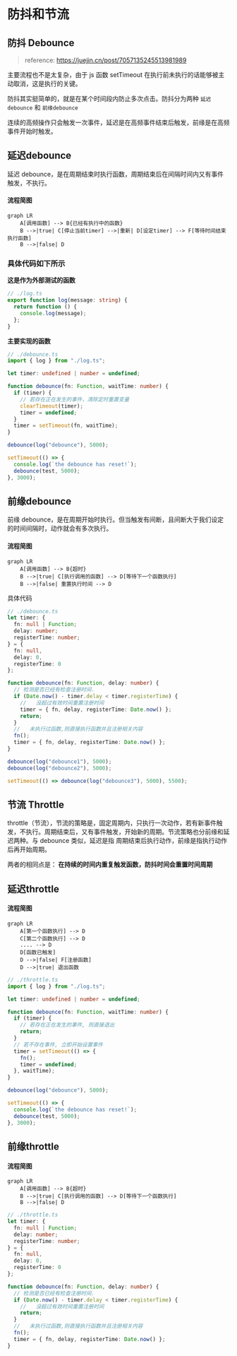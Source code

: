 # 防抖和节流

## 防抖 Debounce

> reference: https://juejin.cn/post/7057135245513981989

主要流程也不是太复杂，由于 js 函数 setTimeout 在执行前未执行的话能够被主动取消，这是执行的关键。

防抖其实挺简单的，就是在某个时间段内防止多次点击。防抖分为两种 `延迟debounce` 和 `前缘debounce`

连续的高频操作只会触发一次事件，延迟是在高频事件结束后触发，前缘是在高频事件开始时触发。

## 延迟debounce

延迟 debounce，是在周期结束时执行函数，周期结束后在间隔时间内又有事件触发，不执行。

#### 流程简图

```mermaid
graph LR
    A[调用函数] --> B{已经有执行中的函数}
    B -->|true| C[停止当前timer] -->|重新| D[设定timer] --> F[等待时间结束执行函数]
    B -->|false| D
```

### 具体代码如下所示

<b> 这是作为外部测试的函数 </b>

```typescript
// ./log.ts
export function log(message: string) {
  return function () {
    console.log(message);
  };
}
```

<b> 主要实现的函数 </b>

```typescript
// ./debounce.ts
import { log } from "./log.ts";

let timer: undefined | number = undefined;

function debounce(fn: Function, waitTime: number) {
  if (timer) {
    // 若存在正在发生的事件，清除定时重置变量
    clearTimeout(timer);
    timer = undefined;
  }
  timer = setTimeout(fn, waitTime);
}

debounce(log("debounce"), 5000);

setTimeout(() => {
  console.log(`the debounce has reset!`);
  debounce(test, 5000);
}, 3000);
```

## 前缘debounce

前缘 debounce，是在周期开始时执行。但当触发有间断，且间断大于我们设定的时间间隔时，动作就会有多次执行。

#### 流程简图

```mermaid
graph LR
    A[调用函数] --> B{超时}
    B -->|true| C[执行调用的函数] --> D[等待下一个函数执行]
    B -->|false| 重置执行时间 --> D
```

具体代码

```typescript
// ./debounce.ts
let timer: {
  fn: null | Function;
  delay: number;
  registerTime: number;
} = {
  fn: null,
  delay: 0,
  registerTime: 0
};

function debounce(fn: Function, delay: number) {
  // 检测是否已经有检查注册时间.
  if (Date.now() - timer.delay < timer.registerTime) {
    //   没超过有效时间重置注册时间
    timer = { fn, delay, registerTime: Date.now() };
    return;
  }
  //   未执行过函数,则直接执行函数并且注册相关内容
  fn();
  timer = { fn, delay, registerTime: Date.now() };
}

debounce(log("debounce1"), 5000);
debounce(log("debounce2"), 5000);

setTimeout(() => debounce(log("debounce3"), 5000), 5500);
```

## 节流 Throttle

throttle（节流），节流的策略是，固定周期内，只执行一次动作，若有新事件触发，不执行。周期结束后，又有事件触发，开始新的周期。节流策略也分前缘和延迟两种。与 debounce 类似，延迟是指 周期结束后执行动作，前缘是指执行动作后再开始周期。

两者的相同点是：<b> 在持续的时间内重复触发函数，防抖时间会重置时间周期 </b>

## 延迟throttle

#### 流程简图

```mermaid
graph LR
    A[第一个函数执行] --> D
    C[第二个函数执行] --> D
    .... --> D
    D[函数已触发]
    D -->|false| F[注册函数]
    D -->|true| 退出函数

```

```typescript
// ./throttle.ts
import { log } from "./log.ts";

let timer: undefined | number = undefined;

function debounce(fn: Function, waitTime: number) {
  if (timer) {
    // 若存在正在发生的事件, 则直接退出
    return;
  }
  // 若不存在事件, 立即开始设置事件
  timer = setTimeout(() => {
    fn();
    timer = undefined;
  }, waitTime);
}

debounce(log("debounce"), 5000);

setTimeout(() => {
  console.log(`the debounce has reset!`);
  debounce(test, 5000);
}, 3000);
```

## 前缘throttle

#### 流程简图

```mermaid
graph LR
    A[调用函数] --> B{超时}
    B -->|true| C[执行调用的函数] --> D[等待下一个函数执行]
    B -->|false| D
```

```typescript
// ./throttle.ts
let timer: {
  fn: null | Function;
  delay: number;
  registerTime: number;
} = {
  fn: null,
  delay: 0,
  registerTime: 0
};

function debounce(fn: Function, delay: number) {
  // 检测是否已经有检查注册时间.
  if (Date.now() - timer.delay < timer.registerTime) {
    //   没超过有效时间重置注册时间
    return;
  }
  //   未执行过函数,则直接执行函数并且注册相关内容
  fn();
  timer = { fn, delay, registerTime: Date.now() };
}
```
